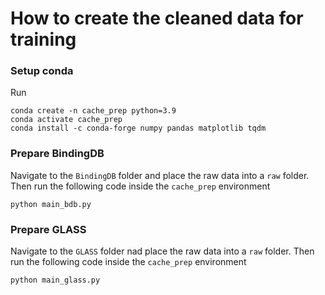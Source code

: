 # How to create the cleaned data for training

### Setup conda

Run

```shell
conda create -n cache_prep python=3.9
conda activate cache_prep
conda install -c conda-forge numpy pandas matplotlib tqdm
```

### Prepare BindingDB

Navigate to the `BindingDB` folder and place the raw data into a `raw` folder. Then run the following code inside the `cache_prep` environment 

```shell
python main_bdb.py
```

### Prepare GLASS

Navigate to the `GLASS` folder nad place the raw data into a `raw` folder. Then run the following code inside the `cache_prep` environment

```shell
python main_glass.py
```

